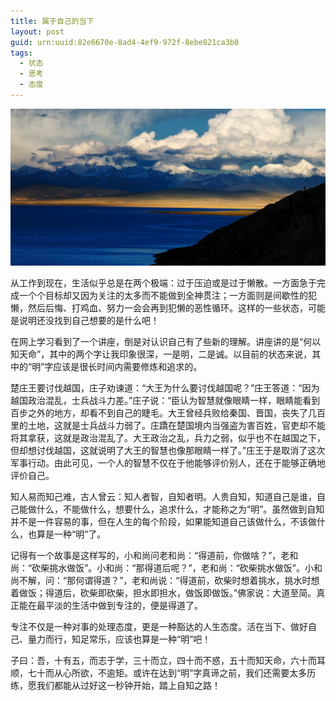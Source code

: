 ```yaml
---
title: 属于自己的当下
layout: post
guid: urn:uuid:82e6670e-8ad4-4ef9-972f-8ebe821ca3b0
tags:
  - 状态
  - 思考
  - 态度
---
```



[![](/media/files/2011/11/29/zjdx.png)](http://7vikpt.com1.z0.glb.clouddn.com/zjdx.png)

从工作到现在，生活似乎总是在两个极端：过于压迫或是过于懒散。一方面急于完成一个个目标却又因为关注的太多而不能做到全神贯注；一方面则是间歇性的犯懒，然后后悔、打鸡血、努力一会会再到犯懒的恶性循环。这样的一些状态，可能是说明还没找到自己想要的是什么吧！

在网上学习看到了一个讲座，倒是对认识自己有了些新的理解。讲座讲的是“何以知天命”，其中的两个字让我印象很深，一是明，二是诚。以目前的状态来说，其中的“明”字应该是很长时间内需要修炼和追求的。

楚庄王要讨伐越国，庄子劝谏道：“大王为什么要讨伐越国呢？”庄王答道：“因为越国政治混乱，士兵战斗力差。”庄子说：“臣认为智慧就像眼睛一样，眼睛能看到百步之外的地方，却看不到自己的睫毛。大王曾经兵败给秦国、晋国，丧失了几百里的土地，这就是士兵战斗力弱了。庄蹻在楚国境内当强盗为害百姓，官吏却不能将其拿获，这就是政治混乱了。大王政治之乱，兵力之弱，似乎也不在越国之下，但却想讨伐越国，这就说明了大王的智慧也像那眼睛一样了。”庄王于是取消了这次军事行动。由此可见，一个人的智慧不仅在于他能够评价别人，还在于能够正确地评价自己。

知人易而知己难，古人曾云：知人者智，自知者明。人贵自知，知道自己是谁，自己能做什么，不能做什么，想要什么，追求什么，才能称之为“明”。虽然做到自知并不是一件容易的事，但在人生的每个阶段，如果能知道自己该做什么，不该做什么，也算是一种“明”了。

记得有一个故事是这样写的，小和尚问老和尚：“得道前，你做啥？”，老和尚：“砍柴挑水做饭”。小和尚：“那得道后呢？”，老和尚：“砍柴挑水做饭”。小和尚不解，问：“那何谓得道？”，老和尚说：“得道前，砍柴时想着挑水，挑水时想着做饭；得道后，砍柴即砍柴，担水即担水，做饭即做饭。”佛家说：大道至简。真正能在最平淡的生活中做到专注的，便是得道了。

专注不仅是一种对事的处理态度，更是一种豁达的人生态度。活在当下、做好自己、量力而行，知足常乐，应该也算是一种“明”吧！

子曰：吾，十有五，而志于学，三十而立，四十而不惑，五十而知天命，六十而耳顺，七十而从心所欲，不逾矩。或许在达到“明”字真谛之前，我们还需要太多历练，愿我们都能从过好这一秒钟开始，踏上自知之路！